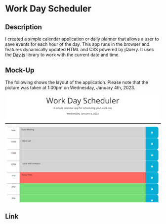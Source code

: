 # Work Day Scheduler

## Description

I created a simple calendar application or daily planner that allows a user to save events for each hour of the day. This app runs in the browser and features dynamically updated HTML and CSS powered by jQuery. It uses the [Day.js](https://day.js.org/en/) library to work with the current date and time.

## Mock-Up

The following shows the layout of the application. Please note that the picture was taken at 1:00pm on Wednesday, January 4th, 2023.

![A picture of the color-coded calendar and with events.](./Assets/scheduler-screenshot.png)

## Link
